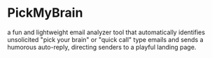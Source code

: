 # PickMyBrain
a fun and lightweight email analyzer tool that automatically identifies unsolicited "pick your brain" or "quick call" type emails and sends a humorous auto-reply, directing senders to a playful landing page.
